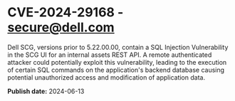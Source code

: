 # CVE-2024-29168 - secure@dell.com

Dell SCG, versions prior to 5.22.00.00, contain a SQL Injection Vulnerability in the SCG UI for an internal assets REST API. A remote authenticated attacker could potentially exploit this vulnerability, leading to the execution of certain SQL commands on the application's backend database causing potential unauthorized access and modification of application data.

**Publish date:** 2024-06-13
